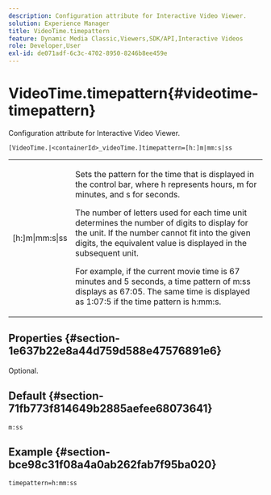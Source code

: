 ```yaml
---
description: Configuration attribute for Interactive Video Viewer.
solution: Experience Manager
title: VideoTime.timepattern
feature: Dynamic Media Classic,Viewers,SDK/API,Interactive Videos
role: Developer,User
exl-id: de071adf-6c3c-4702-8950-8246b8ee459e
---
```

# VideoTime.timepattern{#videotime-timepattern}

Configuration attribute for Interactive Video Viewer.

 `[VideoTime.|<containerId>_videoTime.]timepattern=[h:]m|mm:s|ss`

<table id="table_441553CD34C94A58A9D7CBF772DEDDB6"> 
 <tbody> 
  <tr> 
   <td colname="col1"> <p> <span class="codeph"> [h:]m|mm:s|ss</span> </p> </td> 
   <td colname="col2"> <p> Sets the pattern for the time that is displayed in the control bar, where <span class="codeph"> h</span> represents hours, <span class="codeph"> m</span> for minutes, and <span class="codeph"> s</span> for seconds. </p> <p>The number of letters used for each time unit determines the number of digits to display for the unit. If the number cannot fit into the given digits, the equivalent value is displayed in the subsequent unit. </p> <p>For example, if the current movie time is 67 minutes and 5 seconds, a time pattern of <span class="codeph"> m:ss</span> displays as 67:05. The same time is displayed as 1:07:5 if the time pattern is <span class="codeph"> h:mm:s</span>. </p> </td> 
  </tr> 
 </tbody> 
</table>

## Properties {#section-1e637b22e8a44d759d588e47576891e6}

Optional.

## Default {#section-71fb773f814649b2885aefee68073641}

`m:ss`

## Example {#section-bce98c31f08a4a0ab262fab7f95ba020}

```
timepattern=h:mm:ss
```
